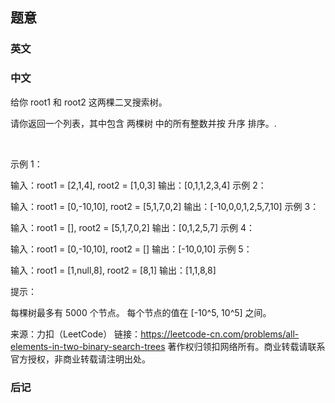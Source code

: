 ## 题意

### 英文

### 中文

给你 root1 和 root2 这两棵二叉搜索树。

请你返回一个列表，其中包含 两棵树 中的所有整数并按 升序 排序。.

 

示例 1：



输入：root1 = [2,1,4], root2 = [1,0,3]
输出：[0,1,1,2,3,4]
示例 2：

输入：root1 = [0,-10,10], root2 = [5,1,7,0,2]
输出：[-10,0,0,1,2,5,7,10]
示例 3：

输入：root1 = [], root2 = [5,1,7,0,2]
输出：[0,1,2,5,7]
示例 4：

输入：root1 = [0,-10,10], root2 = []
输出：[-10,0,10]
示例 5：



输入：root1 = [1,null,8], root2 = [8,1]
输出：[1,1,8,8]
 

提示：

每棵树最多有 5000 个节点。
每个节点的值在 [-10^5, 10^5] 之间。

来源：力扣（LeetCode）
链接：https://leetcode-cn.com/problems/all-elements-in-two-binary-search-trees
著作权归领扣网络所有。商业转载请联系官方授权，非商业转载请注明出处。

### 后记